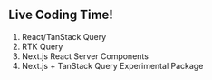 ## Live Coding Time!

1. React/TanStack Query
2. RTK Query
3. Next.js React Server Components
4. Next.js + TanStack Query Experimental Package